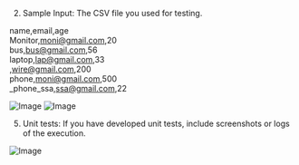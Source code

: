 2. Sample Input: The CSV file you used for testing.


name,email,age  
Monitor,moni@gmail.com,20  
bus,bus@gmail.com,56  
laptop,lap@gmail.com,33  
,wire@gmail.com,200  
phone,moni@gmail.com,500  
_phone_ssa,ssa@gmail.com,22  

![Image](https://github.com/user-attachments/assets/c4438af4-8a5c-436d-998d-49971575e2c3)
![Image](https://github.com/user-attachments/assets/34b8f79f-af4e-4524-a239-a6de7fd4060d)


5. Unit tests: If you have developed unit tests, include screenshots or logs of the execution.

![Image](https://github.com/user-attachments/assets/dbc412f4-705c-49b6-a4db-0683bdbbf6de)

